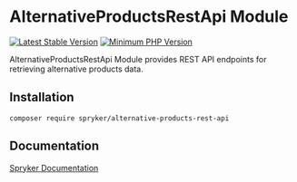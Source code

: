 # AlternativeProductsRestApi Module
[![Latest Stable Version](https://poser.pugx.org/spryker/alternative-products-rest-api/v/stable.svg)](https://packagist.org/packages/spryker/alternative-products-rest-api)
[![Minimum PHP Version](https://img.shields.io/badge/php-%3E%3D%208.3-8892BF.svg)](https://php.net/)

AlternativeProductsRestApi Module provides REST API endpoints for retrieving alternative products data.

## Installation

```
composer require spryker/alternative-products-rest-api
```

## Documentation

[Spryker Documentation](https://docs.spryker.com)
